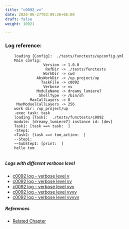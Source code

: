 ```yaml
---
title: "c0092_vv"
date: 2020-06-27T03:09:26+66:00
draft: false
weight: 10921

---
```


### Log reference: <no value>

```
    loading [Config]:  ./tests/functests/upconfig.yml
    Main config:
                 Version -> 1.0.0
                  RefDir -> ./tests/functests
                 WorkDir -> cwd
              AbsWorkDir -> /up_project/up
                TaskFile -> c0092
                 Verbose -> vv
              ModuleName -> dreamy_lumiere7
               ShellType -> /bin/sh
           MaxCallLayers -> 8
     MaxModuelCallLayers -> 256
    work dir: /up_project/up
    -exec task: task
    loading [Task]:  ./tests/functests/c0092
    module: [dreamy_lumiere7] instance id: [dev]
    Task1: [task ==> task:  ]
    -Step1:
    =Task2: [task ==> tom_action:  ]
    --Step1:
    ~~SubStep1: [print:  ]
    hello tom
    
```

##### Logs with different verbose level
* [c0092 log - verbose level v](../../logs/c0092_v)
* [c0092 log - verbose level vv](../../logs/c0092_vv)
* [c0092 log - verbose level vvv](../../logs/c0092_vvv)
* [c0092 log - verbose level vvvv](../../logs/c0092_vvvv)
* [c0092 log - verbose level vvvvv](../../logs/c0092_vvvvv)

##### References
* [Related Chapter](../../flow-controll/c0092)
